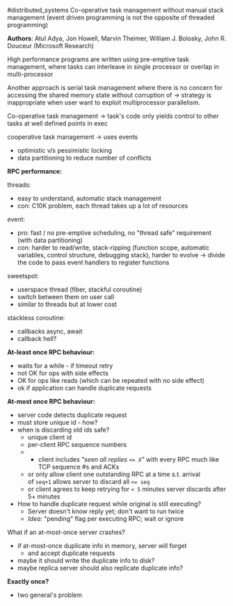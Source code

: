 #distributed_systems 
Co-operative task management without manual stack management
(event driven programming is not the opposite of threaded programming)


**Authors**: Atul Adya, Jon Howell, Marvin Theimer, William J. Bolosky, John R. Douceur (Microsoft Research)


High performance programs are written using pre-emptive task management, where tasks can interleave in single processor or overlap in multi-processor

Another approach is serial task management where there is no concern for accessing the shared memory state without corruption of  -> strategy is inappropriate when user want to exploit multiprocessor parallelism.

Co-operative task management -> task's code only yields control to other tasks at well defined points in exec

cooperative task management -> uses events


- optimistic v/s pessimistic locking
- data partitioning to reduce number of conflicts

**RPC performance:**

threads:
- easy to understand, automatic stack management
- con: C10K problem, each thread takes up a lot of resources


event:
- pro: fast / no pre-emptive scheduling, no "thread safe" requirement (with data partitioning)
- con: harder to read/write, stack-ripping (function scope, automatic variables, control structure, debugging stack), harder to evolve -> divide the code to pass event handlers to register functions


sweetspot:
- userspace thread (fiber, stackful coroutine)
- switch between them on user call
- similar to threads but at lower cost


stackless coroutine:
- callbacks async, await
- callback hell?




**At-least once RPC behaviour:**
- waits for a while - if timeout retry
- not OK for ops with side effects
- OK for ops like reads (which can be repeated with no side effect)
- ok if application can handle duplicate requests



**At-most once RPC behaviour:**
- server code detects duplicate request
- must store unique id - how?
- when is discarding old ids safe?
	- unique client id
	- per-client RPC sequence numbers
	- - client includes _"seen all replies `<= X`"_ with every RPC much like TCP sequence \#s and ACKs
	- or only allow client one outstanding RPC at a time s.t. arrival of `seq+1` allows server to discard all `<= seq`
	- or client agrees to keep retrying for `< 5` minutes server discards after 5+ minutes
- How to handle duplicate request while original is still executing?
    - Server doesn't know reply yet; don't want to run twice
    - _Idea:_ "pending" flag per executing RPC; wait or ignore

What if an at-most-once server crashes?
- if at-most-once duplicate info in memory, server will forget
    - and accept duplicate requests
- maybe it should write the duplicate info to disk?
- maybe replica server should also replicate duplicate info?


**Exactly once?**
- two general's problem




